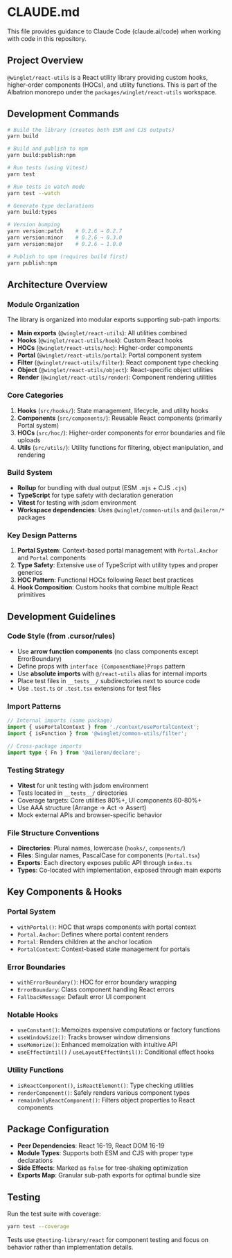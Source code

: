 # CLAUDE.md

This file provides guidance to Claude Code (claude.ai/code) when working with code in this repository.

## Project Overview

`@winglet/react-utils` is a React utility library providing custom hooks, higher-order components (HOCs), and utility functions. This is part of the Albatrion monorepo under the `packages/winglet/react-utils` workspace.

## Development Commands

```bash
# Build the library (creates both ESM and CJS outputs)
yarn build

# Build and publish to npm
yarn build:publish:npm

# Run tests (using Vitest)
yarn test

# Run tests in watch mode
yarn test --watch

# Generate type declarations
yarn build:types

# Version bumping
yarn version:patch    # 0.2.6 → 0.2.7
yarn version:minor    # 0.2.6 → 0.3.0
yarn version:major    # 0.2.6 → 1.0.0

# Publish to npm (requires build first)
yarn publish:npm
```

## Architecture Overview

### Module Organization

The library is organized into modular exports supporting sub-path imports:

- **Main exports** (`@winglet/react-utils`): All utilities combined
- **Hooks** (`@winglet/react-utils/hook`): Custom React hooks
- **HOCs** (`@winglet/react-utils/hoc`): Higher-order components
- **Portal** (`@winglet/react-utils/portal`): Portal component system
- **Filter** (`@winglet/react-utils/filter`): React component type checking
- **Object** (`@winglet/react-utils/object`): React-specific object utilities
- **Render** (`@winglet/react-utils/render`): Component rendering utilities

### Core Categories

1. **Hooks** (`src/hooks/`): State management, lifecycle, and utility hooks
2. **Components** (`src/components/`): Reusable React components (primarily Portal system)
3. **HOCs** (`src/hoc/`): Higher-order components for error boundaries and file uploads
4. **Utils** (`src/utils/`): Utility functions for filtering, object manipulation, and rendering

### Build System

- **Rollup** for bundling with dual output (ESM `.mjs` + CJS `.cjs`)
- **TypeScript** for type safety with declaration generation
- **Vitest** for testing with jsdom environment
- **Workspace dependencies**: Uses `@winglet/common-utils` and `@aileron/*` packages

### Key Design Patterns

1. **Portal System**: Context-based portal management with `Portal.Anchor` and `Portal` components
2. **Type Safety**: Extensive use of TypeScript with utility types and proper generics
3. **HOC Pattern**: Functional HOCs following React best practices
4. **Hook Composition**: Custom hooks that combine multiple React primitives

## Development Guidelines

### Code Style (from .cursor/rules)

- Use **arrow function components** (no class components except ErrorBoundary)
- Define props with `interface {ComponentName}Props` pattern
- Use **absolute imports** with `@/react-utils` alias for internal imports
- Place test files in `__tests__/` subdirectories next to source code
- Use `.test.ts` or `.test.tsx` extensions for test files

### Import Patterns

```typescript
// Internal imports (same package)
import { usePortalContext } from './context/usePortalContext';
import { isFunction } from '@winglet/common-utils/filter';

// Cross-package imports
import type { Fn } from '@aileron/declare';
```

### Testing Strategy

- **Vitest** for unit testing with jsdom environment
- Tests located in `__tests__/` directories
- Coverage targets: Core utilities 80%+, UI components 60-80%+
- Use AAA structure (Arrange → Act → Assert)
- Mock external APIs and browser-specific behavior

### File Structure Conventions

- **Directories**: Plural names, lowercase (`hooks/`, `components/`)
- **Files**: Singular names, PascalCase for components (`Portal.tsx`)
- **Exports**: Each directory exposes public API through `index.ts`
- **Types**: Co-located with implementation, exposed through main exports

## Key Components & Hooks

### Portal System
- `withPortal()`: HOC that wraps components with portal context
- `Portal.Anchor`: Defines where portal content renders
- `Portal`: Renders children at the anchor location
- `PortalContext`: Context-based state management for portals

### Error Boundaries
- `withErrorBoundary()`: HOC for error boundary wrapping
- `ErrorBoundary`: Class component handling React errors
- `FallbackMessage`: Default error UI component

### Notable Hooks
- `useConstant()`: Memoizes expensive computations or factory functions
- `useWindowSize()`: Tracks browser window dimensions
- `useMemorize()`: Enhanced memoization with intuitive API
- `useEffectUntil()` / `useLayoutEffectUntil()`: Conditional effect hooks

### Utility Functions
- `isReactComponent()`, `isReactElement()`: Type checking utilities
- `renderComponent()`: Safely renders various component types
- `remainOnlyReactComponent()`: Filters object properties to React components

## Package Configuration

- **Peer Dependencies**: React 16-19, React DOM 16-19
- **Module Types**: Supports both ESM and CJS with proper type declarations
- **Side Effects**: Marked as `false` for tree-shaking optimization
- **Exports Map**: Granular sub-path exports for optimal bundle size

## Testing

Run the test suite with coverage:
```bash
yarn test --coverage
```

Tests use `@testing-library/react` for component testing and focus on behavior rather than implementation details.